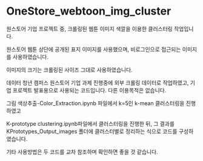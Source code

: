 # OneStore_webtoon_img_cluster

원스토어 기업 프로젝트 중, 크롤링된 웹툰 이미지 색깔을 이용한 클러스터링 작업입니다.

원스토어 웹툰 상단에 공개된 표지 이미지를 사용했으며, 비로그인으로 접근되는 이미지를 사용하였습니다.

이미지의 크기는 크롤링된 사이즈 그대로 사용하였습니다.

데이터 청년 캠퍼스 원스토어 기업 과제 진행중에 외부 크롤링 데이터로 작업하였고, 기업 프로젝트 발표용으로 사용되는 코드입니다. 다른 이용목적은 없습니다.

그림 색상추출-Color_Extraction.ipynb 파일에서 k=5인 k-mean 클러스터링을 진행하였고

K-prototype clustering.ipynb파일에서 클러스터링을 진행한 뒤, 그 결과를 KPrototypes_Output_images 폴더에 클러스터별로 정리하는 식으로 코드를 구성하였습니다.

기타 사용방법은 두 코드를 교차 참조하며 확인하면 좋을 것 같습니다.
